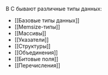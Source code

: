 В C бывают различные типы данных:
- [[Базовые типы данных]]
- [[Memsize-типы]]
- [[Массивы]]
- [[Указатели]]
- [[Структуры]]
- [[Объединения]]
- [[Битовые поля]]
- [[Перечисления]]